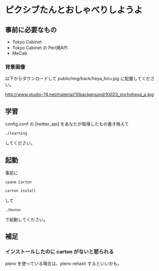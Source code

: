 # ピクシブたんとおしゃべりしようよ

## 事前に必要なもの

- Tokyo Cabinet
- Tokyo Cabinet の Perl用API
- MeCab

### 背景画像

以下からダウンロードして public/img/back/heya\_hiru.jpg に配置してください。

http://www.studio-74.net/material/10background/10023_iinchoheya_a.jpg


## 学習

config.conf の [twitter\_api] をあなたが取得したもの書き換えて

```
./learning
```

してください。

## 起動

事前に

```
cpanm Carton
```

```
carton install
```

して

```
./munou
```

で起動してください。

## 補足

### インストールしたのに carton がないと怒られる

plenv を使っている場合は、plenv rehash するといいかも。
